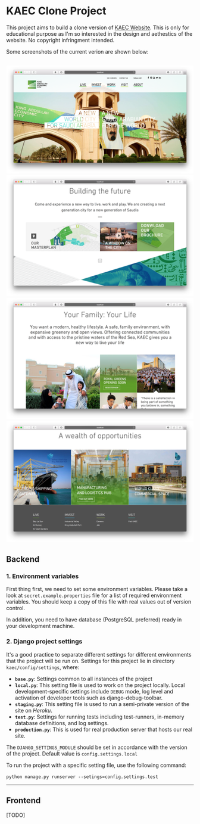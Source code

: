# KAEC Clone Project

This project aims to build a clone version of [KAEC Website](http://www.kaec.net/). This is only for educational purpose as I'm so interested in the design and aethestics of the website. No copyright infringment intended.

Some screenshots of the current verion are shown below:

![Screenshot 1](/assets/images/sc1.png "The Image Slider is created using React")
![Screenshot 1](/assets/images/sc2.png)
![Screenshot 1](/assets/images/sc3.png "The images are arranged using CSS Grid Layout")
![Screenshot 1](/assets/images/sc4.png "The green shade appeared on image hover is created by manipulating :before and :after pseudoelement in CSS3")
---
## Backend

### 1. Environment variables
First thing first, we need to set some environment variables. Please take a look at `secret.example.properties` file for a list of required environment variables. You should keep a copy of this file with real values out of version control.

In addition, you need to have database (PostgreSQL preferred) ready in your development machine.

### 2. Django project settings
It's a good practice to separate different settings for different environments that the project will be run on. Settings for this project lie in directory `kaec/config/settings`, where:

* **`base.py`**: Settings common to all instances of the project
* **`local.py`**: This setting file is used to work on the project locally. Local development-specific settings include `DEBUG` mode, log level and activation of developer tools such as django-debug-toolbar. 
* **`staging.py`**: This setting file is used to run a semi-private version of the site on *Heroku*.
* **`test.py`**: Settings for running tests including test-runners, in-memory database definitions, and log settings.
* **`production.py`**: This is used for real production server that hosts our real site.

The `DJANGO_SETTINGS_MODULE` should be set in accordance with the version of the project. Default value is `config.settings.local`

To run the project with a specific setting file, use the following command:
```
python manage.py runserver --setings=config.settings.test
```

---
## Frontend

[TODO]